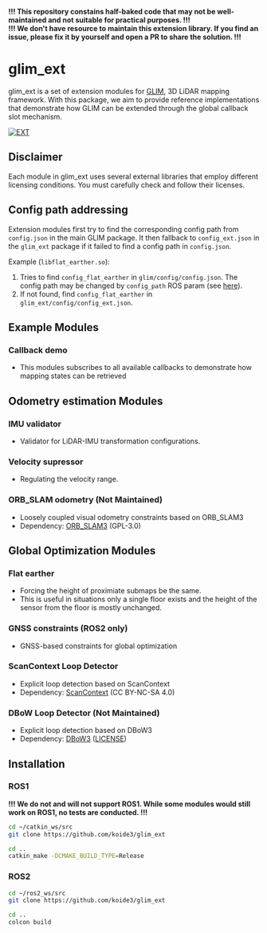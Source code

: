 **!!! This repository constains half-baked code that may not be well-maintained and not suitable for practical purposes. !!!**  
**!!! We don't have resource to maintain this extension library. If you find an issue, please fix it by yourself and open a PR to share the solution. !!!**

# glim_ext

glim_ext is a set of extension modules for [GLIM](https://github.com/koide3/glim), 3D LiDAR mapping framework. With this package, we aim to provide reference implementations that demonstrate how GLIM can be extended through the global callback slot mechanism. 

[![EXT](https://github.com/koide3/glim_ext/actions/workflows/build.yml/badge.svg)](https://github.com/koide3/glim_ext/actions/workflows/build.yml)

## Disclaimer

Each module in glim_ext uses several external libraries that employ different licensing conditions. You must carefully check and follow their licenses.


## Config path addressing

Extension modules first try to find the corresponding config path from `config.json` in the main GLIM package. It then fallback to `config_ext.json` in the `glim_ext` package if it failed to find a config path in `config.json`.

Example (`libflat_earther.so`):

1. Tries to find `config_flat_earther` in `glim/config/config.json`. The config path may be changed by `config_path` ROS param (see [here](https://koide3.github.io/glim/quickstart.html#configuration-files)).
2. If not found, find `config_flat_earther` in `glim_ext/config/config_ext.json`.


## Example Modules

### Callback demo
- This modules subscribes to all available callbacks to demonstrate how mapping states can be retrieved

## Odometry estimation Modules

### IMU validator
- Validator for LiDAR-IMU transformation configurations.

### Velocity supressor
- Regulating the velocity range.

### ORB_SLAM odometry (Not Maintained)
- Loosely coupled visual odometry constraints based on ORB_SLAM3
- Dependency: [ORB_SLAM3](https://github.com/UZ-SLAMLab/ORB_SLAM3) (GPL-3.0)

## Global Optimization Modules

### Flat earther
- Forcing the height of proximiate submaps be the same.
- This is useful in situations only a single floor exists and the height of the sensor from the floor is mostly unchanged.

### GNSS constraints (ROS2 only)
- GNSS-based constraints for global optimization

### ScanContext Loop Detector
- Explicit loop detection based on ScanContext
- Dependency: [ScanContext](https://github.com/irapkaist/scancontext) (CC BY-NC-SA 4.0)

### DBoW Loop Detector (Not Maintained)
- Explicit loop detection based on DBoW3
- Dependency: [DBoW3](https://github.com/rmsalinas/DBow3) ([LICENSE](https://github.com/rmsalinas/DBow3/blob/master/LICENSE.txt))

## Installation

### ROS1

**!!! We do not and will not support ROS1. While some modules would still work on ROS1, no tests are conducted. !!!**

```bash
cd ~/catkin_ws/src
git clone https://github.com/koide3/glim_ext

cd ..
catkin_make -DCMAKE_BUILD_TYPE=Release
```

### ROS2

```bash
cd ~/ros2_ws/src
git clone https://github.com/koide3/glim_ext

cd ..
colcon build
```
